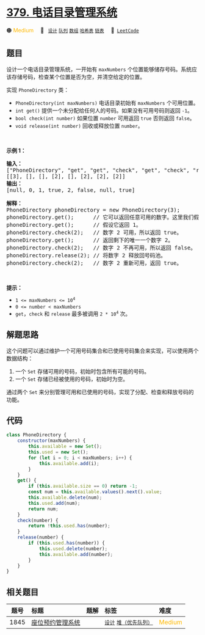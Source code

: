 # [379. 电话目录管理系统](https://leetcode.com/problems/design-phone-directory)

🟠 <font color=#ffb800>Medium</font>&emsp; 🔖&ensp; [`设计`](/tag/design.md) [`队列`](/tag/queue.md) [`数组`](/tag/array.md) [`哈希表`](/tag/hash-table.md) [`链表`](/tag/linked-list.md)&emsp; 🔗&ensp;[`LeetCode`](https://leetcode.com/problems/design-phone-directory)

## 题目

<p>设计一个电话目录管理系统，一开始有&nbsp;<code>maxNumbers</code>&nbsp;个位置能够储存号码。系统应该存储号码，检查某个位置是否为空，并清空给定的位置。</p>

<p>实现&nbsp;<code>PhoneDirectory</code>&nbsp;类：</p>

<ul>
	<li><code>PhoneDirectory(int maxNumbers)</code>&nbsp;电话目录初始有 <code>maxNumbers</code> 个可用位置。</li>
	<li><code>int get()</code> 提供一个未分配给任何人的号码。如果没有可用号码则返回&nbsp;<code>-1</code>。</li>
	<li><code>bool check(int number)</code>&nbsp;如果位置&nbsp;<code>number</code>&nbsp;可用返回 <code>true</code>&nbsp;否则返回&nbsp;<code>false</code>。</li>
	<li><code>void release(int number)</code> 回收或释放位置&nbsp;<code>number</code>。</li>
</ul>

<p>&nbsp;</p>

<p><strong class="example">示例 1：</strong></p>

<pre>
<strong>输入：</strong>
["PhoneDirectory", "get", "get", "check", "get", "check", "release", "check"]
[[3], [], [], [2], [], [2], [2], [2]]
<strong>输出：</strong>
[null, 0, 1, true, 2, false, null, true]

<strong>解释：</strong>
PhoneDirectory phoneDirectory = new PhoneDirectory(3);
phoneDirectory.get();      // 它可以返回任意可用的数字。这里我们假设它返回 0。
phoneDirectory.get();      // 假设它返回 1。
phoneDirectory.check(2);   // 数字 2 可用，所以返回 true。
phoneDirectory.get();      // 返回剩下的唯一一个数字 2。
phoneDirectory.check(2);   // 数字 2 不再可用，所以返回 false。
phoneDirectory.release(2); // 将数字 2 释放回号码池。
phoneDirectory.check(2);   // 数字 2 重新可用，返回 true。
</pre>

<p>&nbsp;</p>

<p><strong>提示：</strong></p>

<ul>
	<li><code>1 &lt;= maxNumbers &lt;= 10<sup>4</sup></code></li>
	<li><code>0 &lt;= number &lt; maxNumbers</code></li>
	<li><code>get</code>，<code>check</code>&nbsp;和&nbsp;<code>release</code>&nbsp;最多被调用&nbsp;<code>2 * 10<sup>4</sup></code>&nbsp;次。</li>
</ul>

## 解题思路

这个问题可以通过维护一个可用号码集合和已使用号码集合来实现，可以使用两个数据结构：

1. 一个 `Set` 存储可用的号码，初始时包含所有可能的号码。
2. 一个 `Set` 存储已经被使用的号码，初始时为空。

通过两个 `Set` 来分别管理可用和已使用的号码，实现了分配、检查和释放号码的功能。

## 代码

```javascript
class PhoneDirectory {
	constructor(maxNumbers) {
		this.available = new Set();
		this.used = new Set();
		for (let i = 0; i < maxNumbers; i++) {
			this.available.add(i);
		}
	}
	get() {
		if (this.available.size == 0) return -1;
		const num = this.available.values().next().value;
		this.available.delete(num);
		this.used.add(num);
		return num;
	}
	check(number) {
		return !this.used.has(number);
	}
	release(number) {
		if (this.used.has(number)) {
			this.used.delete(number);
			this.available.add(number);
		}
	}
}
```

## 相关题目

<!-- prettier-ignore -->
| 题号 | 标题 | 题解 | 标签 | 难度 |
| :------: | :------ | :------: | :------ | :------ |
| 1845 | [座位预约管理系统](https://leetcode.com/problems/seat-reservation-manager) |  |  [`设计`](/tag/design.md) [`堆（优先队列）`](/tag/heap-priority-queue.md) | <font color=#ffb800>Medium</font> |